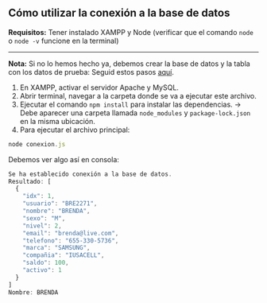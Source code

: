## Cómo utilizar la conexión a la base de datos

**Requisitos:** Tener instalado XAMPP y Node (verificar que el comando `node` o `node -v` funcione en la terminal)

---

**Nota:** Si no lo hemos hecho ya, debemos crear la base de datos y la tabla con los datos de prueba: Seguid estos pasos [aquí](../../sql/SQL.md).

1. En XAMPP, activar el servidor Apache y MySQL.
2. Abrir terminal, navegar a la carpeta donde se va a ejecutar este archivo.
3. Ejecutar el comando `npm install` para instalar las dependencias. -> Debe aparecer una carpeta llamada `node_modules` y `package-lock.json` en la misma ubicación.
4. Para ejecutar el archivo principal:
```js
node conexion.js
```
Debemos ver algo así en consola:
```js
Se ha establecido conexión a la base de datos.
Resultado: [
  {
    "idx": 1,
    "usuario": "BRE2271",
    "nombre": "BRENDA",
    "sexo": "M",
    "nivel": 2,
    "email": "brenda@live.com",
    "telefono": "655-330-5736",
    "marca": "SAMSUNG",
    "compañia": "IUSACELL",
    "saldo": 100,
    "activo": 1
  }
]
Nombre: BRENDA
```